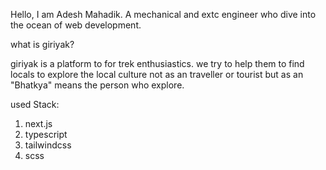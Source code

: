 Hello, I am Adesh Mahadik. A mechanical and extc engineer who dive into the ocean of web development.

what is giriyak?

giriyak is a platform to for trek enthusiastics. we try to help them to find locals to explore the local culture not as an traveller or tourist but as an "Bhatkya" means the person who explore.

used Stack:
1. next.js
2. typescript
3. tailwindcss
4. scss

